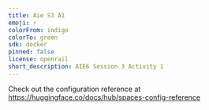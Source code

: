 ```yaml
---
title: Aie S3 A1
emoji: ⚡
colorFrom: indigo
colorTo: green
sdk: docker
pinned: false
license: openrail
short_description: AIE6 Session 3 Activity 1
---
```


Check out the configuration reference at https://huggingface.co/docs/hub/spaces-config-reference
